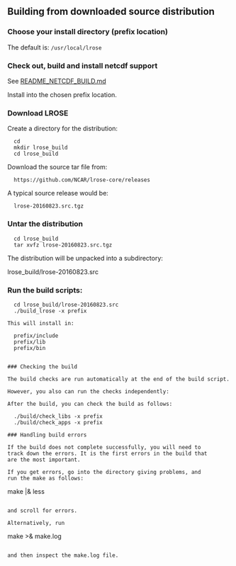## Building from downloaded source distribution

### Choose your install directory (prefix location)

The default is: `/usr/local/lrose`

### Check out, build and install **netcdf** support

See [README_NETCDF_BUILD.md](./README_NETCDF_BUILD.md)

Install into the chosen prefix location.

### Download LROSE

Create a directory for the distribution:

```
  cd
  mkdir lrose_build
  cd lrose_build
```

Download the source tar file from:

```
  https://github.com/NCAR/lrose-core/releases
```

A typical source release would be:

```
  lrose-20160823.src.tgz
```

### Untar the distribution

```
  cd lrose_build
  tar xvfz lrose-20160823.src.tgz
```

The distribution will be unpacked into a subdirectory:

  lrose_build/lrose-20160823.src

### Run the build scripts:

```
  cd lrose_build/lrose-20160823.src
  ./build_lrose -x prefix

This will install in:

  prefix/include
  prefix/lib
  prefix/bin


### Checking the build

The build checks are run automatically at the end of the build script.

However, you also can run the checks independently:

After the build, you can check the build as follows:

  ./build/check_libs -x prefix
  ./build/check_apps -x prefix

### Handling build errors

If the build does not complete successfully, you will need to
track down the errors. It is the first errors in the build that
are the most important.

If you get errors, go into the directory giving problems, and
run the make as follows:

```
  make |& less
```

and scroll for errors.

Alternatively, run

```
  make >& make.log
```

and then inspect the make.log file.

